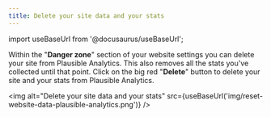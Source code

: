 ```yaml
---
title: Delete your site data and your stats
---
```


import useBaseUrl from '@docusaurus/useBaseUrl';

Within the "**Danger zone**" section of your website settings you can delete your site from Plausible Analytics. This also removes all the stats you've collected until that point. Click on the big red "**Delete**" button to delete your site and your stats from Plausible Analytics.

<img alt="Delete your site data and your stats" src={useBaseUrl('img/reset-website-data-plausible-analytics.png')} />
